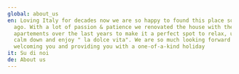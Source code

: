 ```yaml
---
global: about_us
en: Loving Italy for decades now we are so happy to found this place some years
  ago. With a lot of passion & patience we renovated the house with the
  apartements over the last years to make it a perfect spot to relax, unwind,
  calm down and enjoy " la dolce vita". We are so much looking forward to
  welcoming you and providing you with a one-of-a-kind holiday
it: Su di noi
de: About us
---
```

